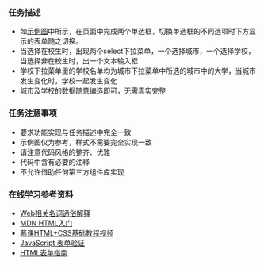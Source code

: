 <h3 id="-">任务描述</h3>
<ul>
<li>如<a href="http://7xrp04.com1.z0.glb.clouddn.com/task_2_31_1.jpg">示例图</a>中所示，在页面中完成两个单选框，切换单选框的不同选项时下方显示的表单随之切换。</li>
<li>当选择在校生时，出现两个select下拉菜单，一个选择城市，一个选择学校，当选择非在校生时，出一个文本输入框</li>
<li>学校下拉菜单里的学校名单均为城市下拉菜单中所选的城市中的大学，当城市发生变化时，学校一起发生变化</li>
<li>城市及学校的数据随意编造即可，无需真实完整</li>
</ul>
<h3 id="-">任务注意事项</h3>
<ul>
<li>要求功能实现与任务描述中完全一致</li>
<li>示例图仅为参考，样式不需要完全实现一致</li>
<li>请注意代码风格的整齐、优雅</li>
<li>代码中含有必要的注释</li>
<li>不允许借助任何第三方组件库实现</li>
</ul>
<h3 id="-">在线学习参考资料</h3>
<ul>
<li><a href="https://www.zhihu.com/question/22689579">Web相关名词通俗解释</a></li>
<li><a href="https://developer.mozilla.org/zh-CN/docs/Web/Guide/HTML/Introduction">MDN HTML入门</a></li>
<li><a href="http://www.imooc.com/learn/9">慕课HTML+CSS基础教程视频</a></li>
<li><a href="http://www.w3school.com.cn/js/js_form_validation.asp">JavaScript 表单验证</a></li>
<li><a href="https://developer.mozilla.org/zh-CN/docs/Web/Guide/HTML/Forms">HTML表单指南</a></li>
</ul>
